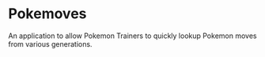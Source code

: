 # Pokemoves

An application to allow Pokemon Trainers to quickly lookup Pokemon moves from various generations.

